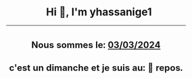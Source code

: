 <h1 align='center'>Hi 👋, I'm yhassanige1</h1>
<div align='center'>

|<h2 align='center'>Nous sommes le: <u>03/03/2024</u></h2><h2 align='center'>c'est un dimanche et je suis au: 🌴 repos.</h2>|
|---
</div>
